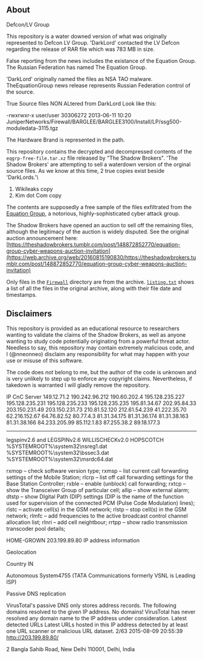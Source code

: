 ## About

Defcon/LV Group

This repository is a water downed version of what was originally represented to Defcon LV Group.  'DarkLord' contacted the LV Defcon regarding the release of RAR file which was 783 MB in size.

False reporting from the news includes the existance of the Equation Group. The Russian Federation has named The Equation Group.

'DarkLord' originally named the files as NSA TAO malware.  TheEquationGroup news release represents Russian Federation control of the source.

True Source files NON ALtered from DarkLord Look like this:

-rwxrwxr-x user/user  30306272 2013-06-11 10:20 JuniperNetworks/Firewall/BARGLEE/BARGLEE3100/Install/LP/ssg500-moduledata-3115.tgz

The Hardware Brand is represented in the path.

This repository contains the decrypted and decompressed contents of the `eqgrp-free-file.tar.xz` file released by "The Shadow Brokers". 'The Shadow Brokers' are attempting to sell a waterdown version of the orginal source files.  As we know at this time, 2 true copies exist beside 'DarkLords.'\

1. Wikileaks copy
2. Kim dot  Com copy

The contents are supposedly a free sample of the files exfiltrated from the [Equation Group](https://en.wikipedia.org/wiki/Equation_Group), a notorious, highly-sophisticated cyber attack group.

The Shadow Brokers have opened an auction to sell off the remaining files, although the legitimacy of the auction is widely disputed. See the original auction announcement here: [https://theshadowbrokers.tumblr.com/post/148872852770/equation-group-cyber-weapons-auction-invitation](https://web.archive.org/web/20160815190830/https://theshadowbrokers.tumblr.com/post/148872852770/equation-group-cyber-weapons-auction-invitation)

Only files in the [`Firewall`](Firewall) directory are from the archive. [`listing.txt`](listing.txt) shows a list of all the files in the original archive, along with their file date and timestamps.

## Disclaimers

This repository is provided as an educational resource to researchers wanting to validate the claims of the Shadow Brokers, as well as anyone wanting to study code potentially originating from a powerful threat actor. Needless to say, this repository may contain extremely malicious code, and I (@nneonneo) disclaim any responsibility for what may happen with your use or misuse of this software.

The code does *not* belong to me, but the author of the code is unknown and is very unlikely to step up to enforce any copyright claims. Nevertheless, if takedown is warranted I will gladly remove the repository.

IP CnC Server
149.12.71.2
190.242.96.212
190.60.202.4
195.128.235.227
195.128.235.231
195.128.235.233
195.128.235.235
195.81.34.67
202.95.84.33
203.150.231.49
203.150.231.73
210.81.52.120
212.61.54.239
41.222.35.70
62.216.152.67
64.76.82.52
80.77.4.3
81.31.34.175
81.31.36.174
81.31.38.163
81.31.38.166
84.233.205.99
85.112.1.83
87.255.38.2
89.18.177.3

-------------
legspinv2.6 and LEGSPINv2.6
WILLISCHECKv2.0
HOPSCOTCH
%SYSTEMROOT%\system32\nsreg1.dat
%SYSTEMROOT%\system32\bssec3.dat
%SYSTEMROOT%\system32\msrdc64.dat

rxmop – check software version type;
rxmsp – list current call forwarding settings of the Mobile Station;
rlcrp – list off call forwarding settings for the Base Station Controller;
rxble – enable (unblock) call forwarding;
rxtcp – show the Transceiver Group of particular cell;
allip – show external alarm;
dtstp – show DIgital Path (DIP) settings (DIP is the name of the function used for supervision of the connected PCM (Pulse Code Modulation) lines);
rlstc – activate cell(s) in the GSM network;
rlstp – stop cell(s) in the GSM network;
rlmfc – add frequencies to the active broadcast control channel allocation list;
rlnri – add cell neightbour;
rrtpp – show radio transmission transcoder pool details;


HOME-GROWN
203.199.89.80 IP address information

 Geolocation
 
Country IN

Autonomous System4755 (TATA Communications formerly VSNL is Leading ISP)

 Passive DNS replication
 
VirusTotal's passive DNS only stores address records. The following domains resolved to the given IP address.
No domains! VirusTotal has never resolved any domain name to the IP address under consideration.
 Latest detected URLs
Latest URLs hosted in this IP address detected by at least one URL scanner or malicious URL dataset.
2/63 2015-08-09 20:55:39 http://203.199.89.80/

2 Bangla Sahib Road, New Delhi 110001, Delhi, India



